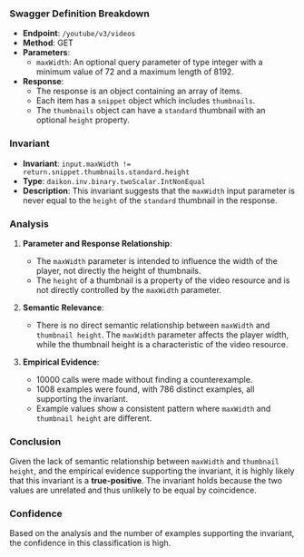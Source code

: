 ### Swagger Definition Breakdown

- **Endpoint**: `/youtube/v3/videos`
- **Method**: GET
- **Parameters**:
  - `maxWidth`: An optional query parameter of type integer with a minimum value of 72 and a maximum length of 8192.
- **Response**:
  - The response is an object containing an array of items.
  - Each item has a `snippet` object which includes `thumbnails`.
  - The `thumbnails` object can have a `standard` thumbnail with an optional `height` property.

### Invariant

- **Invariant**: `input.maxWidth != return.snippet.thumbnails.standard.height`
- **Type**: `daikon.inv.binary.twoScalar.IntNonEqual`
- **Description**: This invariant suggests that the `maxWidth` input parameter is never equal to the `height` of the `standard` thumbnail in the response.

### Analysis

1. **Parameter and Response Relationship**:
   - The `maxWidth` parameter is intended to influence the width of the player, not directly the height of thumbnails.
   - The `height` of a thumbnail is a property of the video resource and is not directly controlled by the `maxWidth` parameter.

2. **Semantic Relevance**:
   - There is no direct semantic relationship between `maxWidth` and `thumbnail height`. The `maxWidth` parameter affects the player width, while the thumbnail height is a characteristic of the video resource.

3. **Empirical Evidence**:
   - 10000 calls were made without finding a counterexample.
   - 1008 examples were found, with 786 distinct examples, all supporting the invariant.
   - Example values show a consistent pattern where `maxWidth` and `thumbnail height` are different.

### Conclusion

Given the lack of semantic relationship between `maxWidth` and `thumbnail height`, and the empirical evidence supporting the invariant, it is highly likely that this invariant is a **true-positive**. The invariant holds because the two values are unrelated and thus unlikely to be equal by coincidence.

### Confidence

Based on the analysis and the number of examples supporting the invariant, the confidence in this classification is high.
